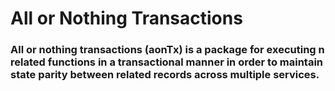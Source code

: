 # All or Nothing Transactions
### All or nothing transactions (aonTx) is a package for executing n related functions in a transactional manner in order to maintain state parity between related records across multiple services. 